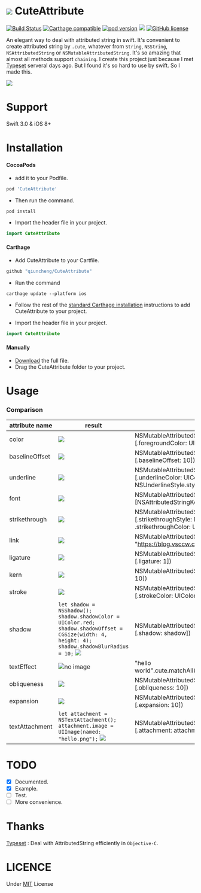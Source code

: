 ![](https://github.com/qiuncheng/CuteAttribute/blob/master/Images/logo.png?raw=true)
CuteAttribute
===
[![Build Status](https://travis-ci.org/qiuncheng/CuteAttribute.svg?branch=master)](https://travis-ci.org/qiuncheng/CuteAttribute)
[![Carthage compatible](https://img.shields.io/badge/Carthage-compatible-4BC51D.svg?style=flat)](https://github.com/Carthage/Carthage)
[![pod version](https://img.shields.io/cocoapods/v/CuteAttribute.svg)](https://cocoapods.org/pods/CuteAttribute)
[![](https://img.shields.io/badge/Swift-4.0-yellowgreen.svg)](https://github.com/qiuncheng/CuteAttribute)
[![GitHub license](https://img.shields.io/badge/license-MIT-blue.svg)](https://raw.githubusercontent.com/qiuncheng/NoticeBar/master/LICENSE)

An elegant way to deal with attributed string in swift. It's convenient to create attributed string by `.cute`, whatever from `String`, `NSString`, `NSAttributedString` or `NSMutableAttributedString`. It's so amazing that almost all methods support `chaining`. I create this project just because I met [Typeset](http://github.com/draveness/typeset) serveral days ago. But I found it's so hard to use by swift. So I made this.

![](https://github.com/qiuncheng/CuteAttribute/blob/master/Images/screenshot.png?raw=true)

Support
===
Swift 3.0 & iOS 8+

Installation
===
#### CocoaPods
- add it to your Podfile.

```ruby
pod 'CuteAttribute'
```
- Then run the command.

```shell
pod install
```
- Import the header file in your project.

```swift
import CuteAttribute
```

#### Carthage
- Add CuteAttribute to your Cartfile.

```ruby
github "qiuncheng/CuteAttribute"
```
- Run the command

```shell
carthage update --platform ios
```
- Follow the rest of the [standard Carthage installation](https://github.com/Carthage/Carthage#adding-frameworks-to-an-application) instructions to add CuteAttribute to your project.

- Import the header file in your project.

```swift
import CuteAttribute
```

#### Manually
- [Download](https://github.com/qiuncheng/CuteAttribute/archive/master.zip) the full file.
- Drag the CuteAttribute folder to your project.

Usage
===
### Comparison
attribute name | result | NSAttributedString | CuteAttribute
--- | --- | --- | ---
color | ![](https://github.com/qiuncheng/CuteAttribute/blob/master/Images/color.png?raw=true) | NSMutableAttributedString(string: "hello world", attributes: [.foregroundColor: UIColor.red]) | "hello world".cute.matchAll().color(.red)
baselineOffset | ![](https://github.com/qiuncheng/CuteAttribute/blob/master/Images/baselineOffset.png?raw=true) | NSMutableAttributedString(string: "hello world", attributes: [.baselineOffset: 10]) | "hello world".cute.matchAll().baseline(10)
underline | ![](https://github.com/qiuncheng/CuteAttribute/blob/master/Images/underline.png?raw=true) |  NSMutableAttributedString(string: "hello world", attributes: [.underlineColor: UIColor.red, .underlineStyle: NSUnderlineStyle.styleSingle.rawValue]) | "hello world".cute.matchAll().underline(.styleSingle).underlineColor(.red)
font | ![](https://github.com/qiuncheng/CuteAttribute/blob/master/Images/font.png?raw=true) | NSMutableAttributedString(string: "hello world", attributes: [NSAttributedStringKey.font: UIFont.systemFont(ofSize: 20)]) | "hello world".cute.matchAll().font(UIFont.systemFont(ofSize: 20))
strikethrough | ![](https://github.com/qiuncheng/CuteAttribute/blob/master/Images/strikethrough.png?raw=true) | NSMutableAttributedString(string: "hello world", attributes: [.strikethroughStyle: NSUnderlineStyle.styleSingle.rawValue, .strikethroughColor: UIColor.red]) | "hello world".cute.matchAll().strikeThrough(.styleSingle).strokeColor(.red)
link | ![](https://github.com/qiuncheng/CuteAttribute/blob/master/Images/link.png?raw=true) | NSMutableAttributedString(string: "hello world", attributes: [.link: "https://blog.vsccw.com"]) | "hello world".cute.matchAll().link("https://blog.vsccw.com")
ligature | ![](https://github.com/qiuncheng/CuteAttribute/blob/master/Images/ligature.png?raw=true) | NSMutableAttributedString(string: "hello world", attributes: [.ligature: 1]) | "hello world".cute.matchAll().ligature(1)
kern | ![](https://github.com/qiuncheng/CuteAttribute/blob/master/Images/kern.png?raw=true) | NSMutableAttributedString(string: "hello world", attributes: [.kern: 10]) | "hello world".cute.matchAll().kern(10)
stroke | ![](https://github.com/qiuncheng/CuteAttribute/blob/master/Images/stroke.png?raw=true) | NSMutableAttributedString(string: "hello world", attributes: [.strokeColor: UIColor.red, .strokeWidth: 10]) | "hello world".cute.matchAll().strokeColor(.red).strokeWidth(10)
shadow | `let shadow = NSShadow(); shadow.shadowColor = UIColor.red; shadow.shadowOffset = CGSize(width: 4, height: 4); shadow.shadowBlurRadius = 10;` ![](https://github.com/qiuncheng/CuteAttribute/blob/master/Images/shadow.png?raw=true) | NSMutableAttributedString(string: "hello world", attributes: [.shadow: shadow]) | "hello world".cute.matchAll().shadow(shadow)
textEffect | ![no image](https://github.com/qiuncheng/CuteAttribute/blob/master/Images/textEffect.png?raw=true) | "hello world".cute.matchAll().textEffect("NSTextEffectLetterpressStyle") | "hello world".cute.matchAll().textEffect("NSTextEffectLetterpressStyle")
obliqueness | ![](https://github.com/qiuncheng/CuteAttribute/blob/master/Images/obliqueness.png?raw=true) | NSMutableAttributedString(string: "hello world", attributes: [.obliqueness: 10]) | "hello world".cute.matchAll().obliqueness(10)
expansion | ![](https://github.com/qiuncheng/CuteAttribute/blob/master/Images/expansion.png?raw=true) | NSMutableAttributedString(string: "hello world", attributes: [.expansion: 10]) | "hello world".cute.matchAll().expansion(10)
textAttachment | `let attachment = NSTextAttachment(); attachment.image = UIImage(named: "hello.png");` ![](https://github.com/qiuncheng/CuteAttribute/blob/master/Images/textAttachment.png?raw=true) | NSMutableAttributedString(string: "hello world", attributes: [.attachment: attachment]) | "hello world".cute.matchAll().textAttachment(attachment)

TODO
===
- [x] Documented.
- [x] Example.
- [ ] Test.
- [ ] More convenience.

Thanks
===
[Typeset](http://github.com/draveness/typeset) : Deal with AttributedString efficiently in `Objective-C`.

LICENCE
===
Under [MIT](https://github.com/qiuncheng/CuteAttribute/blob/master/LICENSE) License
